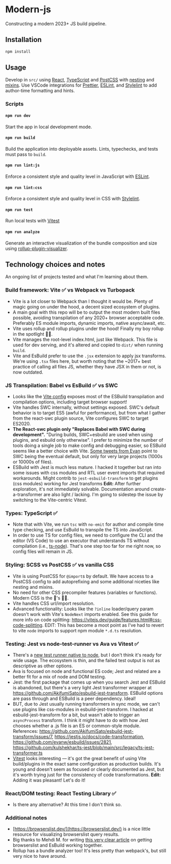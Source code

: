 # Modern-js

Constructing a modern 2023+ JS build pipeline.

## Installation

```sh
npm install
```

## Usage

Develop in `src/` using [React](https://react.dev/), [TypeScript](https://www.typescriptlang.org/) and [PostCSS](https://postcss.org/) with [nesting](https://github.com/csstools/postcss-plugins/tree/main/plugins/postcss-nesting) and [mixins](https://github.com/postcss/postcss-mixins). Use VSCode integrations for [Prettier](https://marketplace.visualstudio.com/items?itemName=esbenp.prettier-vscode), [ESLint](https://marketplace.visualstudio.com/items?itemName=dbaeumer.vscode-eslint), and [Stylelint](https://marketplace.visualstudio.com/items?itemName=stylelint.vscode-stylelint) to add author-time formatting and hints.

### Scripts

#### `npm run dev`

Start the app in local development mode.

#### `npm run build`

Build the application into deployable assets. Lints, typechecks, and tests must pass to `build`.

#### `npm run lint:js`

Enforce a consistent style and quality level in JavaScript with [ESLint](https://eslint.org/).

#### `npm run lint:css`

Enforce a consistent style and quality level in CSS with [Stylelint](https://stylelint.io/).

#### `npm run test`

Run local tests with [Vitest](https://vitest.dev/)

#### `npm run analyze`

Generate an interactive visualization of the bundle composition and size using [rollup-plugin-visualizer](https://github.com/btd/rollup-plugin-visualizer).

## Technology choices and notes

An ongoing list of projects tested and what I'm learning about them.

### Build framework: Vite ✅ vs Webpack vs Turbopack

- Vite is a lot closer to Webpack than I thought it would be. Plenty of magic going on under the hood, a decent sized ecosystem of plugins.
- A main goal with this repo will be to output the most modern built files possible, avoiding transpilation of any 2020+ browser acceptable code. Preferably ES module imports, dynamic imports, native async/await, etc.
- Vite uses rollup and rollup plugins under the hood! Finally my boy rollup in the spotlight 🙌🏼.
- Vite manages the root-level index.html, just like Webpack. This file is used for dev serving, and it's altered and copied to `dist/` when running `build`.
- Vite and EsBuild prefer to use the `.jsx` extension to apply jsx transforms. We're using `.tsx` files here, but worth noting that the ~2017+ best practice of calling all files JS, whether they have JSX in them or not, is now outdated.

### JS Transpilation: Babel vs EsBuild ✅ vs SWC

- Looks like the [Vite config](https://vitejs.dev/config/build-options.html) exposes most of the ESBuild transpilation and compilation options, including target browser support!
- Vite handles SWC internally, without settings exposed. SWC's default behavior is to target ES5 (awful for performance), but from what I gather from the react-swc plugin source, Vite configures SWC to target ES2020.
- **The React-swc plugin only "Replaces Babel with SWC during development".** "During builds, SWC+esbuild are used when using plugins, and esbuild only otherwise". I prefer to minimize the number of tools doing a single job to make config and debugging easier, so ESBuild seems like a better choice with Vite. [Some tweets from Evan](https://twitter.com/youyuxi/status/1586042491739860993) point to SWC being the eventual default, but only for very large projects (1000s or 10000s of files).
- ESBuild with Jest is much less mature. I hacked it together but ran into some issues with css modules and RTL user event imports that required workarounds. Might contrib to `jest-esbuild-transform` to get plugins (css modules) working for Jest transforms **Edit:** After further exploration, it's not immediately solvable. Documentation around create-a-transformer are also light / lacking. I'm going to sidestep the issue by switching to the Vite-centric Vitest.

### Types: TypeScript ✅

- Note that with Vite, we run `tsc` with `no-emit` for author and compile time type checking, and use EsBuild to transpile the TS into JavaScript.
- In order to use TS for config files, we need to configure the CLI and the editor (VS Code) to use an executor that understands TS without compilation (i.e., [ts-node](https://github.com/TypeStrong/ts-node)). That's one step too far for me right now, so config files will remain in JS.

### Styling: SCSS vs PostCSS ✅ vs vanilla CSS

- Vite is using PostCSS for `@import`s by default. We have access to a PostCSS config to add autoprefixing and some additional niceties like nesting and mixins.
- No need for other CSS precompiler features (variables or functions). Modern CSS is the 🐝's 🦵🏼.
- Vite handles CSS url/import resolution.
- Advanced functionality: Looks like the `?inline` loader/query param doesn't work with Vite's `NodeNext` imports enabled. See this guide for more info on code splitting: https://vitejs.dev/guide/features.html#css-code-splitting. EDIT: This has become a moot point as I've had to revert to vite `node` imports to support npm module `*.d.ts` resolution.

### Testing: Jest vs node-test-runner vs Ava vs Vitest ✅

- There's a [new test runner native to node](https://glebbahmutov.com/blog/trying-node-test-runner/), but I don't think it's ready for wide usage. The ecosystem is thin, and the failed test output is not as descriptive as other options.
- Ava is focused on node and functional ES code; Jest and related are a better fit for a mix of node and DOM testing.
- Jest: the first package that comes up when you search Jest and ESBuild is abandoned, but there's a very light Jest transformer wrapper at https://github.com/AkifumiSato/esbuild-jest-transform. ESBuild options are pass through and ESBuild is a peer dependency. Ideal!
- BUT, due to Jest usually running transformers in sync mode, we can't use plugins like css-modules in esbuild-jest-transform. I hacked at esbuild-jest-transform for a bit, but wasn't able to trigger an `asyncProcess` transform. I think it might have to do with how Jest chooses whether a .js file is an ES or common-style module. References: https://github.com/AkifumiSato/esbuild-jest-transform/issues/7, https://jestjs.io/docs/code-transformation, https://github.com/evanw/esbuild/issues/2821, https://github.com/kulshekhar/ts-jest/blob/main/src/legacy/ts-jest-transformer.ts
- [Vitest](https://vitest.dev/) looks interesting — it's got the great benefit of using Vite build/plugins in the exact same configuration as production builds. It's young and doesn't seem as focused or clearly documented as Jest, but it's worth trying just for the consistency of code transformations. **Edit:** Adding it was pleasant! Let's do it!

### React/DOM testing: React Testing Library ✅

- Is there any alternative? At this time I don't think so.

### Additional notes

- [https://browserslist.dev/](https://browserslist.dev/) is a nice little resource for visualizing browserslist query results.
- Big thanks to Mehdi M. for writing [this very clear article](https://dev.to/meduzen/when-vite-ignores-your-browserslist-configuration-3hoe) on getting browserslist and EsBuild working together.
- Rollup has a bundle analyzer too! It's less pretty than webpack's, but still very nice to have around.
